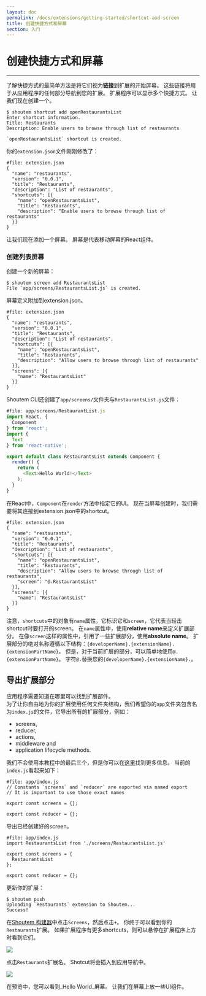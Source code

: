 ```yaml
---
layout: doc
permalink: /docs/extensions/getting-started/shortcut-and-screen
title: 创建快捷方式和屏幕
section: 入门
---
```


# 创建快捷方式和屏幕
<hr />

了解快捷方式的最简单方法是将它们视为**链接**到扩展的开始屏幕。 
这些链接将用于从应用程序的任何部分导航到您的扩展。 
扩展程序可以显示多个快捷方式。 让我们现在创建一个。

```ShellSession
$ shoutem shortcut add openRestaurantsList
Enter shortcut information.
Title: Restaurants
Description: Enable users to browse through list of restaurants

`openRestaurantsList` shortcut is created.
```

你的`extension.json`文件刚刚修改了：

```json{6-10}
#file: extension.json
{
  "name": "restaurants",
  "version": "0.0.1",
  "title": "Restaurants",
  "description": "List of restaurants",
  "shortcuts": [{
    "name": "openRestaurantsList",
    "title": "Restaurants",
    "description": "Enable users to browse through list of restaurants"
  }]
}
```

让我们现在添加一个屏幕。 屏幕是代表移动屏幕的React组件。

### 创建列表屏幕

创建一个新的屏幕：

```ShellSession
$ shoutem screen add RestaurantsList
File `app/screens/RestaurantsList.js` is created.
```

屏幕定义附加到extension.json。

```json{11-13}
#file: extension.json
{
  "name": "restaurants",
  "version": "0.0.1",
  "title": "Restaurants",
  "description": "List of restaurants",
  "shortcuts": [{
    "name": "openRestaurantsList",
    "title": "Restaurants",
    "description": "Allow users to browse through list of restaurants"
  }],
  "screens": [{
    "name": "RestaurantsList"
  }]
}
```

Shoutem CLI还创建了`app/screens/`文件夹与`RestaurantsList.js`文件：

```javascript
#file: app/screens/RestaurantList.js
import React, {
  Component
} from 'react';
import {
  Text
} from 'react-native';

export default class RestaurantsList extends Component {
  render() {
    return (
      <Text>Hello World!</Text>
    );
  }
}
```

在React中，`Component`在`render`方法中指定它的UI。 
现在当屏幕创建时，我们需要将其连接到extension.json中的shortcut。

```json{10}
#file: extension.json
{
  "name": "restaurants",
  "version": "0.0.1",
  "title": "Restaurants",
  "description": "List of restaurants",
  "shortcuts": [{
    "name": "openRestaurantsList",
    "title": "Restaurants",
    "description": "Allow users to browse through list of restaurants",
    "screen": "@.RestaurantsList"
  }],
  "screens": [{
    "name": "RestaurantsList"
  }]
}
```

注意，`shortcuts`中的对象有`name`属性，它标识它和`screen`，它代表当轻击shortcut时要打开的screen。 
在`name`属性中，使用**relative name**来定义扩展部分。 
在像`screen`这样的属性中，引用了一些扩展部分，使用**absolute name**。 
扩展部分的绝对名称遵循以下结构：`{developerName}.{extensionName}.{extensionPartName}`。 
但是，对于当前扩展的部分，可以简单地使用`@.{extensionPartName}`。 字符`@.`替换您的`{developerName}.{extensionName}.`。

## 导出扩展部分

应用程序需要知道在哪里可以找到扩展部件。  
为了让你自由地为你的扩展使用任何文件夹结构，我们希望你的`app`文件夹包含名为`index.js`的文件，它导出所有的扩展部分，例如：

- screens,
- reducer,
- actions,
- middleware and
- application lifecycle methods.

我们不会使用本教程中的最后三个，但是你可以在[这里](/docs/coming-soon)找到更多信息。 当前的`index.js`看起来如下：

```JSX
#file: app/index.js
// Constants `screens` and `reducer` are exported via named export
// It is important to use those exact names

export const screens = {};

export const reducer = {};
```

导出已经创建好的screen。

```javascript{1,4}
#file: app/index.js
import RestaurantsList from './screens/RestaurantsList.js'

export const screens = {
  RestaurantsList
};

export const reducer = {};
```

更新你的扩展：

```ShellSession
$ shoutem push
Uploading `Restaurants` extension to Shoutem...
Success!
```

在[Shoutem 构建器](/docs/coming-soon)中点击`Screens`，然后点击`+`。 
你终于可以看到你的`Restaurants`扩展。 如果扩展程序有更多shortcuts，则可以悬停在扩展程序上方时看到它们。

<p class="image">
<img src='{{ site.baseurl }}/img/getting-started/add-modal-shortcut.png'/>
</p>

点击`Restaurants`扩展名。 Shotcut将会插入到应用导航中。

<p class="image">
<img src='{{ site.baseurl }}/img/getting-started/extension-hello-world.png'/>
</p>

在预览中，您可以看到_Hello World_屏幕。 让我们在屏幕上放一些UI组件。
